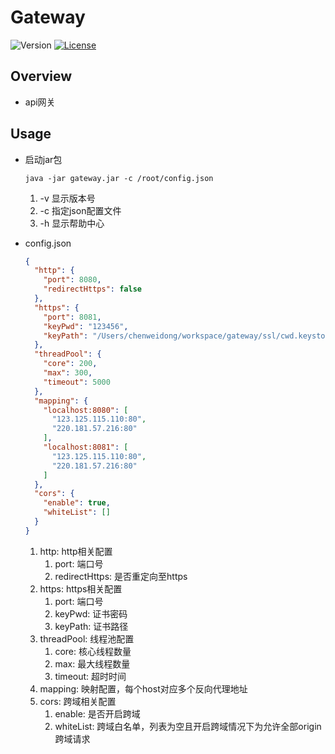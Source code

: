 # Gateway

![Version](https://img.shields.io/badge/version-1.2.0-green.svg)
[![License](https://img.shields.io/badge/license-MIT-blue.svg)](http://opensource.org/licenses/MIT)

## Overview
- api网关
    
## Usage

- 启动jar包
    ```shell
    java -jar gateway.jar -c /root/config.json
    ```
    1. -v 显示版本号
    1. -c 指定json配置文件
    1. -h 显示帮助中心
    
- config.json
    ```json
    {
      "http": {
        "port": 8080,
        "redirectHttps": false
      },
      "https": {
        "port": 8081,
        "keyPwd": "123456",
        "keyPath": "/Users/chenweidong/workspace/gateway/ssl/cwd.keystore"
      },
      "threadPool": {
        "core": 200,
        "max": 300,
        "timeout": 5000
      },
      "mapping": {
        "localhost:8080": [
          "123.125.115.110:80",
          "220.181.57.216:80"
        ],
        "localhost:8081": [
          "123.125.115.110:80",
          "220.181.57.216:80"
        ]
      },
      "cors": {
        "enable": true,
        "whiteList": []
      }
    }
    ```
    1. http: http相关配置
        1. port: 端口号
        1. redirectHttps: 是否重定向至https
    1. https: https相关配置
        1. port: 端口号
        1. keyPwd: 证书密码
        1. keyPath: 证书路径
    1. threadPool: 线程池配置
        1. core: 核心线程数量
        1. max: 最大线程数量
        1. timeout: 超时时间
    1. mapping: 映射配置，每个host对应多个反向代理地址
    1. cors: 跨域相关配置
        1. enable: 是否开启跨域
        1. whiteList: 跨域白名单，列表为空且开启跨域情况下为允许全部origin跨域请求

